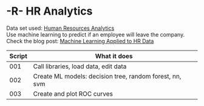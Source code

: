 # -R- HR Analytics

Data set used: [Human Resources Analytics](https://www.kaggle.com/ludobenistant/hr-analytics)    
Use machine learning to predict if an employee will leave the company.   
Check the blog post: [Machine Learning Applied to HR Data](https://romele-stefano.github.io/coding-blog/r/machine_learning/2017/04/25/ml_human_resources.html)

	
| Script | What it does |
|--------|--------------|
| 001 | Call libraries, load data, edit data|
| 002 | Create ML models: decision tree, random forest, nn, svm|
| 003 | Create and plot ROC curves|

